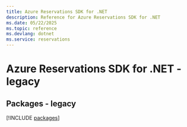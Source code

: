 ```yaml
---
title: Azure Reservations SDK for .NET
description: Reference for Azure Reservations SDK for .NET
ms.date: 05/22/2025
ms.topic: reference
ms.devlang: dotnet
ms.service: reservations
---
```

# Azure Reservations SDK for .NET - legacy
## Packages - legacy
[!INCLUDE [packages](reservations-index.md)]